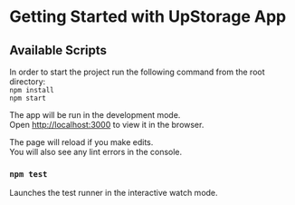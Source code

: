 # Getting Started with UpStorage App

## Available Scripts

In order to start the project run the following command from the root directory:\
`npm install`\
`npm start`

The app will be run in the development mode.\
Open [http://localhost:3000](http://localhost:3000) to view it in the browser.

The page will reload if you make edits.\
You will also see any lint errors in the console.

### `npm test`

Launches the test runner in the interactive watch mode.